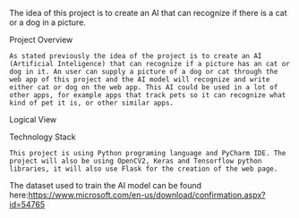 The idea of this project is to create an AI that can recognize if there is a cat or a dog in a picture.

Project Overview

    As stated previously the idea of the project is to create an AI (Artificial Inteligence) that can recognize if a picture has an cat or dog in it. An user can supply a picture of a dog or cat through the web app of this project and the AI model will recognize and write either cat or dog on the web app. This AI could be used in a lot of other apps, for example apps that track pets so it can recognize what kind of pet it is, or other similar apps.

Logical View



Technology Stack

    This project is using Python programing language and PyCharm IDE. The project will also be using OpenCV2, Keras and Tensorflow python libraries, it will also use Flask for the creation of the web page.

The dataset used to train the AI model can be found here:https://www.microsoft.com/en-us/download/confirmation.aspx?id=54765

